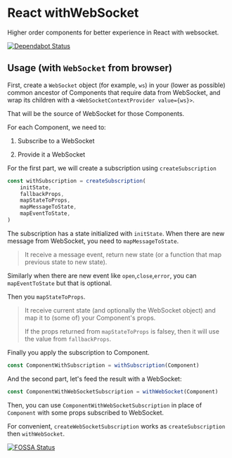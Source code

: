 # React withWebSocket

Higher order components for better experience in React with websocket.

[![Dependabot Status](https://api.dependabot.com/badges/status?host=github&repo=Librazy/react-with-websocket)](https://dependabot.com)

## Usage (with `WebSocket` from browser)

First, create a `WebSocket` object (for example, `ws`) in your (lower as possible) common ancestor of Components that require data from WebSocket, and wrap its children with a `<WebSocketContextProvider value={ws}>`.

That will be the source of WebSocket for those Components.

For each Component, we need to:

1. Subscribe to a WebSocket

2. Provide it a WebSocket

For the first part, we will create a subscription using `createSubscription`

```typescript
const withSubscription = createSubscription(
    initState,
    fallbackProps,
    mapStateToProps,
    mapMessageToState,
    mapEventToState,
)
```

The subscription has a state initialized with `initState`. When there are new message from WebSocket, you need to `mapMessageToState`.

> It receive a message event, return new state (or a function that map previous state to new state).

Similarly when there are new event like `open`,`close`,`error`, you can `mapEventToState` but that is optional.

Then you `mapStateToProps`.

> It receive current state (and optionally the WebSocket object) and map it to (some of) your Component's props.
>
> If the props returned from `mapStateToProps` is falsey, then it will use the value from `fallbackProps`.

Finally you apply the subscription to Component.

```typescript
const ComponentWithSubscription = withSubscription(Component)
```

And the second part, let's feed the result with a WebSocket:

```typescript
const ComponentWithWebSocketSubscription = withWebSocket(Component)
```

Then, you can use `ComponentWithWebSocketSubscription` in place of `Component` with some props subscribed to WebSocket.

For convenient, `createWebSocketSubscription` works as `createSubscription` then `withWebSocket`.

[![FOSSA Status](https://app.fossa.io/api/projects/custom%2B5289%2Fgit%40github.com%3ALibrazy%2Freact-with-websocket.git.svg?type=large)](https://app.fossa.io/projects/custom%2B5289%2Fgit%40github.com%3ALibrazy%2Freact-with-websocket.git?ref=badge_large)
